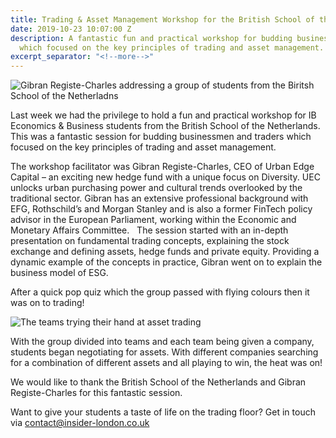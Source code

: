 ```yaml
---
title: Trading & Asset Management Workshop for the British School of the Netherlands
date: 2019-10-23 10:07:00 Z
description: A fantastic fun and practical workshop for budding businessmen and traders
  which focused on the key principles of trading and asset management.
excerpt_separator: "<!--more-->"
---
```


![Gibran Registe-Charles addressing a group of students from the Biritsh School of the Netherladns](/uploads/trading-workshop-1.jpg)

Last week we had the privilege to hold a fun and practical workshop for IB Economics & Business students from the British School of the Netherlands. This was a fantastic session for budding businessmen and traders which focused on the key principles of trading and asset management.

<!--more-->

The workshop facilitator was Gibran Registe-Charles, CEO of Urban Edge Capital – an exciting new hedge fund with a unique focus on Diversity. UEC unlocks urban purchasing power and cultural trends overlooked by the traditional sector. Gibran has an extensive professional background with EFG, Rothschild’s and Morgan Stanley and is also a former FinTech policy advisor in the European Parliament, working within the Economic and Monetary Affairs Committee.  
The session started with an in-depth presentation on fundamental trading concepts, explaining the stock exchange and defining assets, hedge funds and private equity. Providing a dynamic example of the concepts in practice, Gibran went on to explain the business model of ESG. 

After a quick pop quiz which the group passed with flying colours then it was on to trading!

![The teams trying their hand at asset trading](/uploads/trading-workshop-2.jpg)

With the group divided into teams and each team being given a company, students began negotiating for assets. With different companies searching for a combination of different assets and all playing to win, the heat was on! 

We would like to thank the British School of the Netherlands and Gibran Registe-Charles for this fantastic session. 

Want to give your students a taste of life on the trading floor? Get in touch via contact@insider-london.co.uk